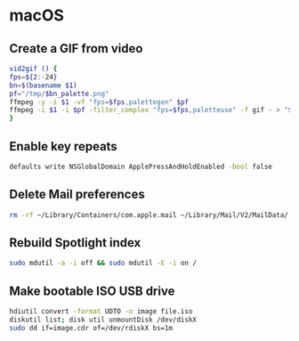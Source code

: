 # macOS

## Create a GIF from video

```sh
vid2gif () {
fps=${2:-24}
bn=$(basename $1)
pf="/tmp/$bn_palette.png"
ffmpeg -y -i $1 -vf "fps=$fps,palettegen" $pf
ffmpeg -i $1 -i $pf -filter_complex "fps=$fps,paletteuse" -f gif - > "$1.gif"
}
```

## Enable key repeats

```sh
defaults write NSGlobalDomain ApplePressAndHoldEnabled -bool false
```

## Delete Mail preferences

```sh
rm -rf ~/Library/Containers/com.apple.mail ~/Library/Mail/V2/MailData/
```

## Rebuild Spotlight index

```sh
sudo mdutil -a -i off && sudo mdutil -E -i on /
```

## Make bootable ISO USB drive

```sh
hdiutil convert -format UDTO -o image file.iso
diskutil list; disk util unmountDisk /dev/diskX
sudo dd if=image.cdr of=/dev/rdiskX bs=1m
```
